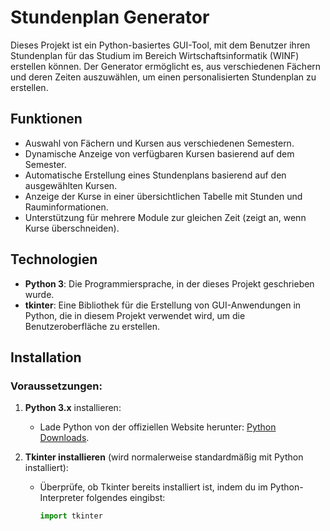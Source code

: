 # Stundenplan Generator

Dieses Projekt ist ein Python-basiertes GUI-Tool, mit dem Benutzer ihren Stundenplan für das Studium im Bereich Wirtschaftsinformatik (WINF) erstellen können. Der Generator ermöglicht es, aus verschiedenen Fächern und deren Zeiten auszuwählen, um einen personalisierten Stundenplan zu erstellen.

## Funktionen

- Auswahl von Fächern und Kursen aus verschiedenen Semestern.
- Dynamische Anzeige von verfügbaren Kursen basierend auf dem Semester.
- Automatische Erstellung eines Stundenplans basierend auf den ausgewählten Kursen.
- Anzeige der Kurse in einer übersichtlichen Tabelle mit Stunden und Rauminformationen.
- Unterstützung für mehrere Module zur gleichen Zeit (zeigt an, wenn Kurse überschneiden).

## Technologien

- **Python 3**: Die Programmiersprache, in der dieses Projekt geschrieben wurde.
- **tkinter**: Eine Bibliothek für die Erstellung von GUI-Anwendungen in Python, die in diesem Projekt verwendet wird, um die Benutzeroberfläche zu erstellen.

## Installation

### Voraussetzungen:

1. **Python 3.x** installieren:
   - Lade Python von der offiziellen Website herunter: [Python Downloads](https://www.python.org/downloads/).

2. **Tkinter installieren** (wird normalerweise standardmäßig mit Python installiert):
   - Überprüfe, ob Tkinter bereits installiert ist, indem du im Python-Interpreter folgendes eingibst:
     ```python
     import tkinter
     ```

   
